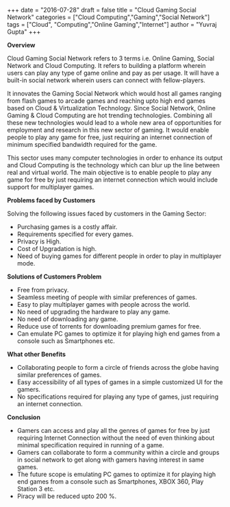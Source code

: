 +++
date = "2016-07-28"
draft = false
title = "Cloud Gaming Social Network"
categories = ["Cloud Computing","Gaming","Social Network"]
tags = ["Cloud", "Computing","Online Gaming","Internet"]
author = "Yuvraj Gupta"
+++

**Overview**

Cloud Gaming Social Network refers to 3 terms i.e. Online Gaming, Social Network and Cloud Computing. It refers to building a platform wherein users can play any type of game online and pay as per usage. It will have a built-in social network wherein users can connect with fellow-players.

It innovates the Gaming Social Network which would host all games ranging from flash games to arcade games and reaching upto high end games based on Cloud & Virtualization Technology.
Since Social Network, Online Gaming & Cloud Computing are hot trending technologies. Combining all these new technologies would lead to a whole new area of opportunities for employment and research in this new sector of gaming. It would enable people to play any game for free, just requiring an internet connection of minimum specified bandwidth required for the game.

This sector uses many computer technologies in order to enhance its output and Cloud Computing is the technology which can blur up the line between real and virtual world. 
The main objective is to enable people to play any game for free by just requiring an internet connection which would include support for multiplayer games.

**Problems faced by Customers**

Solving the following issues faced by customers in the Gaming Sector:

* Purchasing games is a costly affair.
* Requirements specified for every games.
* Privacy is High.
* Cost of Upgradation is high.
* Need of buying games for different people in order to play in multiplayer mode.

**Solutions of Customers Problem**

* Free from privacy.
* Seamless meeting of people with similar preferences of games. 
* Easy to play multiplayer games with people across the world.
* No need of upgrading the hardware to play any game.
* No need of downloading any game. 
* Reduce use of torrents for downloading premium games for free. 
* Can emulate PC games to optimize it for playing high end games from a console such as Smartphones etc.

**What other Benefits**

* Collaborating people to form a circle of friends across the globe having similar preferences of games.
* Easy accessibility of all types of games in a simple customized UI for the gamers.
* No specifications required for playing any type of games, just requiring an internet connection.

**Conclusion**

* Gamers can access and play all the genres of games for free by just requiring Internet Connection without the need of even thinking about minimal specification required in running of a game.
* Gamers can collaborate to form a community within a circle and groups in social network to get along with gamers having interest in same games.
* The future scope is emulating PC games to optimize it for playing high end games from a console such as Smartphones, XBOX 360, Play Station 3 etc.
* Piracy will be reduced upto 200 %.
